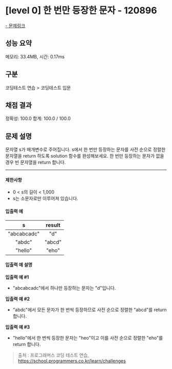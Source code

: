 # [level 0] 한 번만 등장한 문자 - 120896

<a href="https://school.programmers.co.kr/learn/courses/30/lessons/120896">- 문제링크</a>

## 성능 요약

메모리: 33.4MB, 시간: 0.17ms

## 구분

코딩테스트 연습 > 코딩테스트 입문

## 채점 결과

정확성: 100.0
합계: 100.0 / 100.0

## 문제 설명

문자열 s가 매개변수로 주어집니다. s에서 한 번만 등장하는 문자를 사전 순으로 정렬한 문자열을 return 하도록 solution 함수를 완성해보세요. 한 번만 등장하는 문자가 없을 경우 빈 문자열을 return 합니다.

---

#### 제한사항

- 0 < s의 길이 < 1,000
- s는 소문자로만 이루어져 있습니다.

#### 입출력 예

|    **s**    | **result** |
| :---------: | :--------: |
| "abcabcadc" |    "d"     |
|   "abdc"    |   "abcd"   |
|   "hello"   |   "eho"    |

#### 입출력 예 설명

**입출력 예 #1**

- "abcabcadc"에서 하나만 등장하는 문자는 "d"입니다.

**입출력 예 #2**

- "abdc"에서 모든 문자가 한 번씩 등장하므로 사전 순으로 정렬한 "abcd"를 return 합니다.

**입출력 예 #3**

- "hello"에서 한 번씩 등장한 문자는 "heo"이고 이를 사전 순으로 정렬한 "eho"를 return 합니다.

> 출처 : 프로그래머스 코딩 테스트 연습, <https://school.programmers.co.kr/learn/challenges>
